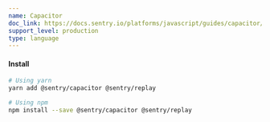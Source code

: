 ```yaml
---
name: Capacitor
doc_link: https://docs.sentry.io/platforms/javascript/guides/capacitor/session-replay/
support_level: production
type: language
---
```


#### Install

```bash
# Using yarn
yarn add @sentry/capacitor @sentry/replay

# Using npm
npm install --save @sentry/capacitor @sentry/replay
```
